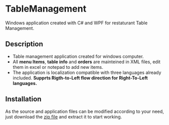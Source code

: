 # TableManagement
Windows application created with C# and WPF for restaturant Table Management.
## Description
- Table management application created for windows computer.
- All **menu Items**, **table info** and **orders** are mainteined in XML files, edit them in excel or notepad to add new items.
- The application is localization compatible with three languages already included. **Supprts Rigth-to-Left flow direction for Right-To-Left languages.**
## Installation
As the source and application files can be modified according to your need, just download the [zip file](https://github.com/abirbanerjee/Wpf_TableManagement/blob/master/TableManagement%20-%20Application.zip) and extract it to start working.
